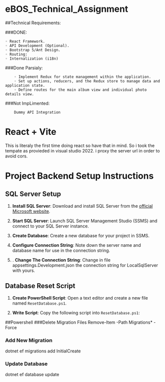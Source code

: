# eBOS_Technical_Assignment

##Technical Requirements:

###DONE: 

    ◦ React Framework.
    ◦ API Development (Optional).	
    ◦ Bootstrap 5/Ant Design.		
    ◦ Routing:
    ◦ Internalization (i18n)
	
###Done Parsialy:

        ◦ Implement Redux for state management within the application.
        ◦ Set up actions, reducers, and the Redux store to manage data and application state. 
		◦ Define routes for the main album view and individual photo details view.
		
###Not ImpLimented:

		Dummy API Integration
		
# React + Vite
This is literaly the first time doing react so have that in mind.
So i took the tempate as provieded in visual studio 2022.
i proxy the server url in order to avoid cors.



# Project Backend Setup Instructions

## SQL Server Setup

1. **Install SQL Server**: Download and install SQL Server from the [official Microsoft website](https://www.microsoft.com/en-us/sql-server/sql-server-downloads).

2. **Start SQL Server**: Launch SQL Server Management Studio (SSMS) and connect to your SQL Server instance.

3. **Create Database**: Create a new database for your project in SSMS.

4. **Configure Connection String**: Note down the server name and database name for use in the connection string. 

5. . **Change The Connection String**: Change in file appsettings.Development.json the connection string for LocalSqlServer with yours. 


## Database Reset Script

1. **Create PowerShell Script**: Open a text editor and create a new file named `ResetDatabase.ps1`.

2. **Write Script**: Copy the following script into `ResetDatabase.ps1`:

##Powershell
   ###Delete Migration Files
   Remove-Item -Path Migrations\* -Force

   ### Add New Migration
   dotnet ef migrations add InitialCreate

   ### Update Database
   dotnet ef database update


